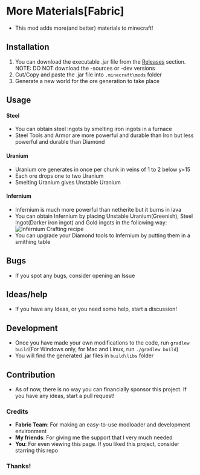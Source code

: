 # More Materials[Fabric]
* This mod adds more(and better) materials to minecraft!

## Installation
1. You can download the executable .jar file from the [Releases](https://github.com/InfernalSpark/more-materials/releases) section. NOTE: DO NOT download the -sources or -dev versions
2. Cut/Copy and paste the .jar file into `.minecraft\mods` folder
3. Generate a new world for the ore generation to take place

## Usage
#### Steel
* You can obtain steel ingots by smelting iron ingots in a furnace
* Steel Tools and Armor are more powerful and durable than Iron but less powerful and durable than Diamond
#### Uranium
* Uranium ore generates in once per chunk in veins of 1 to 2 below y=15
* Each ore drops one to two Uranium
* Smelting Uranium gives Unstable Uranium
#### Infernium
* Infernium is much more powerful than netherite but it burns in lava
* You can obtain Infernium by placing Unstable Uranium(Greenish), Steel Ingot(Darker iron ingot) and Gold ingots in the following way:
![Infernium Crafting recipe](https://lh3.googleusercontent.com/37s-bxrplLsrQuAJQ0UlTDzz8SmaXbYoqG699vfsO8-EOunyuyUwGdZTrmW3w7zPPHpdF3Gyf7_U1LP7yexv9frfGk4cOjrKHwTRqL98KWeTXsBaQR3UoEZ8PvabgiMpXXN0Qhst3ll03Z0RVBeN9DUFiZMqGMXo0z2gcgKn2GKBy1JJdTQnZvekt0gGRwEMEeDUq-9yC6_iXA0H6kHnLyB4uwDlpC1V-DKrD3czZ_S_Yl32ig1ln1Hfy9N-FXf3DSBbIepFn4u00mmWyXgqc1UCdSEKnJga2du8_V9QwSMOksx0HIu6pDsTnxJjgZjbPOBOt6OPE4wytTS6eUhCCRb7qHak6yxpiqfFviM2pNdZLNAWfI5R9eEHf0cAFbgTuWhKr_ZgEVBVnsKXV-dh7PBC03RRxIaypyxl2tle2s8ZrP0WYkpBydgL_285QKig2cQZ-B5Sn6Ggs-PUtabZxqqqpJIauYXRLBWRFF45eRPsiINP1INk34qoLfk0CImglJeK3s-bd_bGWLmtPZ6E3z9f6ZNWuKNLGsdcdkaTCjLkXD3-gJE6oXafFUh6YSazWXSQQAO1ggkxNWSBhqmqbUhgpi7XZ1SySXPE0RCtnVqES9U1Me5po4g_LreIRh63jze13lNYkUL3wpLoqDdQu3gREgADnmMN-WbVL3IBkHYq1fl87vYSyvNcu7ND=w357-h162-no?authuser=0) 
* You can upgrade your Diamond tools to Infernium by putting them in a smithing table

## Bugs
* If you spot any bugs, consider opening an Issue

## Ideas/help
* If you have any Ideas, or you need some help, start a discussion!

## Development
* Once you have made your own modifications to the code, run `gradlew build`(For Windows only, for Mac and Linux, run `./gradlew build`)
* You will find the generated .jar files in `build\libs` folder

## Contribution
* As of now, there is no way you can financially sponsor this project. If you have any ideas, start a pull request!

### Credits
* **Fabric Team**: For making an easy-to-use modloader and development environment
* **My friends**: For giving me the support that I very much needed
* **You**: For even viewing this page. If you liked this project, consider starring this repo

### Thanks!
